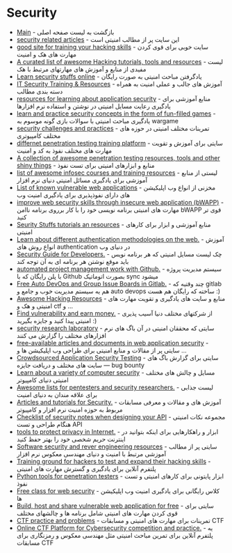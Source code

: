 # Security 

- [Main](./README.md) - بازگشت به لیست صفحه اصلی
- [security related articles](http://null-byte.wonderhowto.com) - این سایت پر از مطالب امنیتی است
- [good site for training your hacking skills](http://root-me.org) - سایت خوبی برای قوی کردن مهارت های هک و امنیت
- [A curated list of awesome Hacking tutorials, tools and resources](http://github.com/carpedm20/awesome-hacking) - لیست مفیدی از منابع و آموزش های مهارتهای مرتبط با هک
- [Learn security stuffs online](https://www.cybrary.it) - یادگرفتن مباحث امنیتی به صورت رایگان
- [IT Security Training & Resources](http://resources.infosecinstitute.com) - آموزش های جالب و عملی امنیت به همراه دسته بندی مطالب
- [resources for learning about application security](http://github.com/paragonie/awesome-appsec) - منابع آموزشی برای یادگیری رعایت مسایل امنیتی در نوشتن و استفاده نرم افزارها
- [learn and practice security concepts in the form of fun-filled games](http://overthewire.org/wargames) - یادگیری مباحث امنیتی با سوالات بازی گونه موسوم به wargame
- [security challenges and practices](http://hackthis.co.uk) - تمرینات مختلف امنیتی در حوزه های مختلف کامپیوتری
- [differnet penetration testing training platform](http://w3challs.com) - سایتی برای آموزش و تقویت مهارت های مختلف نفوذ به کد و امنیت
- [A collection of awesome penetration testing resources, tools and other shiny things](http://github.com/enaqx/awesome-pentest) - منابع و ابزارهای امنیتی برای تست نفوذ 
- [list of awesome infosec courses and training resources](http://github.com/onlurking/awesome-infosec) - لیستی از منابع آموزشی برای یادگیری مسائل امنیتی دنیای نرم افزار
- [List of known vulnerable web applications](http://github.com/OWASP/OWASP-VWAD) - مخزنی از  انواع وب اپلیکیشن های دارای نفوذپذیری برای یادگیری امنیت وب
- [improve web security skills through insecure web application (bWAPP)](http://itsecgames.com) - مهارت های امنیتی برنامه نویسی خود را با کار برروی برنامه ناامن bWAPP قوی تر کنید
- [Seurity Stuffs tutorials an resources](http://fuzzysecurity.com) - منابع آموزشی و ابزار برای کارهای امنیتی
- [Learn about different authentication methodologies on the web.](http://github.com/teesloane/Auth-Boss) - آموزش انواع روش های authentication در دنیای وب
- [Security Guide for Developers.](http://github.com/FallibleInc/security-guide-for-developers) - چک لیست مسایل امنیتی که هر برنامه نویس باید موقع نوشتن هر برنامه ای به آن توجه کند
- [automated project management work with Github.](http://waffle.io) - سیستم مدیریت پروژه با پلن رایگان که با Github بصورت اتوماتیک sync میشود
- [Free Auto DevOps and Group Issue Boards in Gitlab.](http://gitlab.com) - چند وقتیه که gitlab هم یه سیستم مدیریت خوب و جامع و auto devops ساخته که رایگان هم هست :)
- [Awesome Hacking Resources](http://github.com/vitalysim/Awesome-Hacking-Resources) - منابع و سایت های یادگیری و تقویت مهارت های امنیتی و هک و ctf و ...
- [Find vulnerability and earn money.](http://hackerone.com) - از شرکتهای مختلف دنیا آسیب پذیری امنیتی پیدا کنید و جایزه بگیرید :)
- [security research laboratory](http://vulnerability-lab.com) - سایتی که محققان امنیتی در آن باگ های نرم افزارهای مختلف را گزارش می کنند
- [free-available articles and documents in web application security](http://owasp.org) - سایتی پر از مقالات و منابع امنیتی برای طراحی وب اپلیکیشن ها و ...
- [Crowdsourced Application Security Testing](http://bugcrowd.com) - سایتی برای گزارش باگ های سایت های مختلف و دریافت جایزه — bug bounty
- [Learn about a variety of computer security](http://exploit-exercises.com) - مسایل و چالش های مختلف امنیتی دنیای کامپیوتر 
- [Awesome lists for pentesters and security researchers.](http://github.com/Hack-with-Github/Awesome-Hacking) - لیست جذابی برای علاقه مندان به دنیای امنیت
- [Articles and tutorials for Security.](http://0x00sec.org) - آموزش های و مقالات و معرفی مسابقات مربوط به حوزه امنیت نرم افزار و کامپیوتر 
- [Checklist of security notes when designing your API](http://github.com/shieldfy/API-Security-Checklist) - مجموعه نکات امنیتی هنگام طراحی و تست API
- [tools to protect privacy in Internet.](http://privacytools.io) - ابزار و راهکارهایی برای اینکه بتوانید در اینترنت حریم شخصی خود را بهتر حفظ کنید
- [Software security and rever engineering resources](http://opensecuritytraining.info) - سایتی پر از مطالب آموزشی مرتبط با امنیت و دنیای مهندسی معکوس نرم افزار
- [Training ground for hackers to test and expand their hacking skills](http://hackthissite.org) - پلتفرم آنلاین برای یادگیری و گسترش مهارت های امنیتی
- [Python tools for penetration testers](http://github.com/dloss/python-pentest-tools) -    ابزار پایتونی برای کارهای امنیتی و تست نفوذ
- [Free class for web security](http://github.com/Hacker0x01/hacker101) - کلاس رایگانی برای یادگیری امنیت وب اپلیکیشن ها
- [Build, host and share vulnerable web application for free](https://hack.me) - سایتی برای قوی کردن مهارت های امنیتی شامل برنامه ها و چالشهای مختلف
- [CTF practice and problems](http://ctflearn.com) - تمرینات برای مهارت های امنیتی و مسابقات CTF
- [Online CTF Platform for Cybersecurity competition and practice.](https://picoctf.org) -  یه پلتفرم آنلاین برای تمرین مباحث امنیتی مثل مهندسی معکوس و رمزنگاری برای مسابقات CTF
